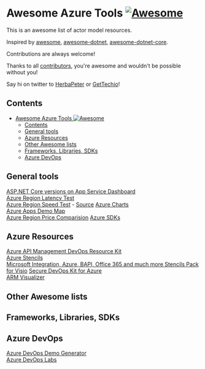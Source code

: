 # Awesome Azure Tools [![Awesome](https://cdn.rawgit.com/sindresorhus/awesome/d7305f38d29fed78fa85652e3a63e154dd8e8829/media/badge.svg)](https://github.com/sindresorhus/awesome)

This is an awesome list of actor model resources.

Inspired by [awesome](https://github.com/sindresorhus/awesome), [awesome-dotnet](https://github.com/quozd/awesome-dotnet), [awesome-dotnet-core](https://github.com/thangchung/awesome-dotnet-core).

Contributions are always welcome!

Thanks to all [contributors](https://github.com/GetTech-io/awesome-actor/graphs/contributors), you're awesome and wouldn't be possible without you!

Say hi on twitter to [HerbaPeter](https://twitter.com/HerbaPeter) or [GetTechio](https://twitter.com/GetTechio)!

## Contents

- [Awesome Azure Tools ![Awesome](https://github.com/sindresorhus/awesome)](#awesome-azure-tools-img-src%22httpsgithubcomsindresorhusawesome%22-alt%22awesome%22)
  - [Contents](#contents)
  - [General tools](#general-tools)
  - [Azure Resources](#azure-resources)
  - [Other Awesome lists](#other-awesome-lists)
  - [Frameworks, Libraries, SDKs](#frameworks-libraries-sdks)
  - [Azure DevOps](#azure-devops)

## General tools

[ASP.NET Core versions on App Service Dashboard](https://aspnetcoreon.azurewebsites.net/)  
[Azure Region Latency Test](http://www.azurespeed.com/)  
[Azure Region Speed Test](http://azurespeedtest.azurewebsites.net/) - [Source](https://github.com/richorama/AzureSpeedTest2)
[Azure Charts](https://azurecharts.com/)  
[Azure Apps Demo Map](https://azureappsdemomap.com/map)  
[Azure Region Price Comparision](https://azureprice.net/Region)
[Azure SDKs](https://azure.github.io/azure-sdk/)
## Azure Resources

[Azure API Management DevOps Resource Kit](https://github.com/Azure/azure-api-management-devops-resource-kit)  
[Azure Stencils](https://github.com/azurekid/Azure-Stencils)  
[Microsoft Integration, Azure, BAPI, Office 365 and much more Stencils Pack for Visio](https://github.com/sandroasp/Microsoft-Integration-and-Azure-Stencils-Pack-for-Visio)
[Secure DevOps Kit for Azure](https://github.com/azsk/DevOpsKit-docs)  
[ARM Visualizer](http://armviz.io/)

## Other Awesome lists

## Frameworks, Libraries, SDKs

## Azure DevOps

[Azure DevOps Demo Generator](https://azuredevopsdemogenerator.azurewebsites.net/)  
[Azure DevOps Labs](https://www.azuredevopslabs.com/)

